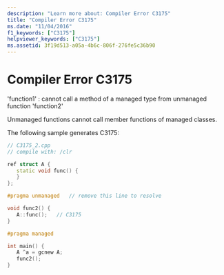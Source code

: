 ```yaml
---
description: "Learn more about: Compiler Error C3175"
title: "Compiler Error C3175"
ms.date: "11/04/2016"
f1_keywords: ["C3175"]
helpviewer_keywords: ["C3175"]
ms.assetid: 3f19d513-a05a-4b6c-806f-276fe5c36b90
---
```

# Compiler Error C3175

'function1' : cannot call a method of a managed type from unmanaged function 'function2'

Unmanaged functions cannot call member functions of managed classes.

The following sample generates C3175:

```cpp
// C3175_2.cpp
// compile with: /clr

ref struct A {
   static void func() {
   }
};

#pragma unmanaged   // remove this line to resolve

void func2() {
   A::func();   // C3175
}

#pragma managed

int main() {
   A ^a = gcnew A;
   func2();
}
```
